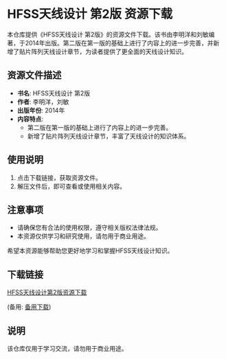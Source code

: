 # HFSS天线设计 第2版 资源下载

本仓库提供《HFSS天线设计 第2版》的资源文件下载。该书由李明洋和刘敏编著，于2014年出版。第二版在第一版的基础上进行了内容上的进一步完善，并新增了贴片阵列天线设计章节，为读者提供了更全面的天线设计知识。

## 资源文件描述

- **书名**: HFSS天线设计 第2版
- **作者**: 李明洋，刘敏
- **出版年份**: 2014年
- **内容特点**:
  - 第二版在第一版的基础上进行了内容上的进一步完善。
  - 新增了贴片阵列天线设计章节，丰富了天线设计的知识体系。

## 使用说明

1. 点击下载链接，获取资源文件。
2. 解压文件后，即可查看或使用相关内容。

## 注意事项

- 请确保您有合法的使用权限，遵守相关版权法律法规。
- 本资源仅供学习和研究使用，请勿用于商业用途。

希望本资源能够帮助您更好地学习和掌握HFSS天线设计知识。

## 下载链接
[HFSS天线设计第2版资源下载](https://pan.quark.cn/s/f72e22326dc4) 

(备用: [备用下载](https://pan.baidu.com/s/1jrjV_sqIuYUPKOK3uS-wtg?pwd=1234))

## 说明

该仓库仅用于学习交流，请勿用于商业用途。
